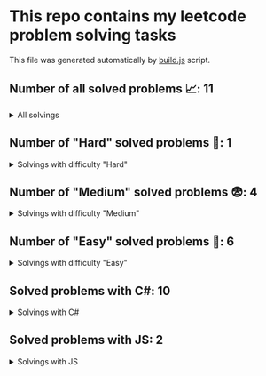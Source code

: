 # This repo contains my leetcode problem solving tasks

This file was generated automatically by [build.js](https://github.com/Vad1mAlekseev/LeetCodeProblemSolving/blob/main/scripts/build.js) script.

## Number of all solved problems 📈: 11

<details>
<summary>All solvings</summary>

| #     | Problem            | Difficulty | Solvings                |
|:-----:|:------------------:|:----------:|:-----------------------:|
|1|[Palindrome Number](https://leetcode.com/problems/palindrome-number)|Easy|[C#](https://github.com/Vad1mAlekseev/LeetCodeProblemSolving/blob/main/solvings/easy/palindrome-number.cs)|
|2|[Reverse Integer](https://leetcode.com/problems/reverse-integer)|Easy|[C#](https://github.com/Vad1mAlekseev/LeetCodeProblemSolving/blob/main/solvings/easy/reverse-integer.cs)|
|3|[Running Sum Of 1d Array](https://leetcode.com/problems/running-sum-of-1d-array)|Easy|[C#](https://github.com/Vad1mAlekseev/LeetCodeProblemSolving/blob/main/solvings/easy/running-sum-of-1d-array.cs), [JS](https://github.com/Vad1mAlekseev/LeetCodeProblemSolving/blob/main/solvings/easy/running-sum-of-1d-array.js)|
|4|[Shuffle The Array](https://leetcode.com/problems/shuffle-the-array)|Easy|[JS](https://github.com/Vad1mAlekseev/LeetCodeProblemSolving/blob/main/solvings/easy/shuffle-the-array.js)|
|5|[Two Sum](https://leetcode.com/problems/two-sum)|Easy|[C#](https://github.com/Vad1mAlekseev/LeetCodeProblemSolving/blob/main/solvings/easy/two-sum.cs)|
|6|[Valid Parentheses](https://leetcode.com/problems/valid-parentheses)|Easy|[C#](https://github.com/Vad1mAlekseev/LeetCodeProblemSolving/blob/main/solvings/easy/valid-parentheses.cs)|
|7|[Median Of Two Sorted Arrays](https://leetcode.com/problems/median-of-two-sorted-arrays)|Hard|[C#](https://github.com/Vad1mAlekseev/LeetCodeProblemSolving/blob/main/solvings/hard/median-of-two-sorted-arrays.cs)|
|8|[Add Two Numbers](https://leetcode.com/problems/add-two-numbers)|Medium|[C#](https://github.com/Vad1mAlekseev/LeetCodeProblemSolving/blob/main/solvings/medium/add-two-numbers.cs)|
|9|[Encode And Decode Tinyurl](https://leetcode.com/problems/encode-and-decode-tinyurl)|Medium|[C#](https://github.com/Vad1mAlekseev/LeetCodeProblemSolving/blob/main/solvings/medium/encode-and-decode-tinyurl.cs)|
|10|[Longest Substring Without Repeating Characters](https://leetcode.com/problems/longest-substring-without-repeating-characters)|Medium|[C#](https://github.com/Vad1mAlekseev/LeetCodeProblemSolving/blob/main/solvings/medium/longest-substring-without-repeating-characters.cs)|
|11|[String To Integer Atoi](https://leetcode.com/problems/string-to-integer-atoi)|Medium|[C# (99.91%)](https://github.com/Vad1mAlekseev/LeetCodeProblemSolving/blob/main/solvings/medium/string-to-integer-atoi.cs)|

</details>


## Number of "Hard" solved problems 🤯: 1

<details>
<summary>Solvings with difficulty "Hard"</summary>

| #     | Problem            | Difficulty | Solvings                |
|:-----:|:------------------:|:----------:|:-----------------------:|
|1|[Median Of Two Sorted Arrays](https://leetcode.com/problems/median-of-two-sorted-arrays)|Hard|[C#](https://github.com/Vad1mAlekseev/LeetCodeProblemSolving/blob/main/solvings/hard/median-of-two-sorted-arrays.cs)|

</details>


## Number of "Medium" solved problems 😨: 4

<details>
<summary>Solvings with difficulty "Medium"</summary>

| #     | Problem            | Difficulty | Solvings                |
|:-----:|:------------------:|:----------:|:-----------------------:|
|1|[Add Two Numbers](https://leetcode.com/problems/add-two-numbers)|Medium|[C#](https://github.com/Vad1mAlekseev/LeetCodeProblemSolving/blob/main/solvings/medium/add-two-numbers.cs)|
|2|[Encode And Decode Tinyurl](https://leetcode.com/problems/encode-and-decode-tinyurl)|Medium|[C#](https://github.com/Vad1mAlekseev/LeetCodeProblemSolving/blob/main/solvings/medium/encode-and-decode-tinyurl.cs)|
|3|[Longest Substring Without Repeating Characters](https://leetcode.com/problems/longest-substring-without-repeating-characters)|Medium|[C#](https://github.com/Vad1mAlekseev/LeetCodeProblemSolving/blob/main/solvings/medium/longest-substring-without-repeating-characters.cs)|
|4|[String To Integer Atoi](https://leetcode.com/problems/string-to-integer-atoi)|Medium|[C# (99.91%)](https://github.com/Vad1mAlekseev/LeetCodeProblemSolving/blob/main/solvings/medium/string-to-integer-atoi.cs)|

</details>


## Number of "Easy" solved problems 🥱: 6

<details>
<summary>Solvings with difficulty "Easy"</summary>

| #     | Problem            | Difficulty | Solvings                |
|:-----:|:------------------:|:----------:|:-----------------------:|
|1|[Palindrome Number](https://leetcode.com/problems/palindrome-number)|Easy|[C#](https://github.com/Vad1mAlekseev/LeetCodeProblemSolving/blob/main/solvings/easy/palindrome-number.cs)|
|2|[Reverse Integer](https://leetcode.com/problems/reverse-integer)|Easy|[C#](https://github.com/Vad1mAlekseev/LeetCodeProblemSolving/blob/main/solvings/easy/reverse-integer.cs)|
|3|[Running Sum Of 1d Array](https://leetcode.com/problems/running-sum-of-1d-array)|Easy|[C#](https://github.com/Vad1mAlekseev/LeetCodeProblemSolving/blob/main/solvings/easy/running-sum-of-1d-array.cs), [JS](https://github.com/Vad1mAlekseev/LeetCodeProblemSolving/blob/main/solvings/easy/running-sum-of-1d-array.js)|
|4|[Shuffle The Array](https://leetcode.com/problems/shuffle-the-array)|Easy|[JS](https://github.com/Vad1mAlekseev/LeetCodeProblemSolving/blob/main/solvings/easy/shuffle-the-array.js)|
|5|[Two Sum](https://leetcode.com/problems/two-sum)|Easy|[C#](https://github.com/Vad1mAlekseev/LeetCodeProblemSolving/blob/main/solvings/easy/two-sum.cs)|
|6|[Valid Parentheses](https://leetcode.com/problems/valid-parentheses)|Easy|[C#](https://github.com/Vad1mAlekseev/LeetCodeProblemSolving/blob/main/solvings/easy/valid-parentheses.cs)|

</details>


## Solved problems with C#: 10
  
<details>
<summary>Solvings with C#</summary>

| #     | Problem            | Difficulty | Solvings                |
|:-----:|:------------------:|:----------:|:-----------------------:|
|1|[Palindrome Number](https://leetcode.com/problems/palindrome-number)|Easy|[C#](https://github.com/Vad1mAlekseev/LeetCodeProblemSolving/blob/main/solvings/easy/palindrome-number.cs)|
|2|[Reverse Integer](https://leetcode.com/problems/reverse-integer)|Easy|[C#](https://github.com/Vad1mAlekseev/LeetCodeProblemSolving/blob/main/solvings/easy/reverse-integer.cs)|
|3|[Running Sum Of 1d Array](https://leetcode.com/problems/running-sum-of-1d-array)|Easy|[C#](https://github.com/Vad1mAlekseev/LeetCodeProblemSolving/blob/main/solvings/easy/running-sum-of-1d-array.cs), [JS](https://github.com/Vad1mAlekseev/LeetCodeProblemSolving/blob/main/solvings/easy/running-sum-of-1d-array.js)|
|4|[Two Sum](https://leetcode.com/problems/two-sum)|Easy|[C#](https://github.com/Vad1mAlekseev/LeetCodeProblemSolving/blob/main/solvings/easy/two-sum.cs)|
|5|[Valid Parentheses](https://leetcode.com/problems/valid-parentheses)|Easy|[C#](https://github.com/Vad1mAlekseev/LeetCodeProblemSolving/blob/main/solvings/easy/valid-parentheses.cs)|
|6|[Median Of Two Sorted Arrays](https://leetcode.com/problems/median-of-two-sorted-arrays)|Hard|[C#](https://github.com/Vad1mAlekseev/LeetCodeProblemSolving/blob/main/solvings/hard/median-of-two-sorted-arrays.cs)|
|7|[Add Two Numbers](https://leetcode.com/problems/add-two-numbers)|Medium|[C#](https://github.com/Vad1mAlekseev/LeetCodeProblemSolving/blob/main/solvings/medium/add-two-numbers.cs)|
|8|[Encode And Decode Tinyurl](https://leetcode.com/problems/encode-and-decode-tinyurl)|Medium|[C#](https://github.com/Vad1mAlekseev/LeetCodeProblemSolving/blob/main/solvings/medium/encode-and-decode-tinyurl.cs)|
|9|[Longest Substring Without Repeating Characters](https://leetcode.com/problems/longest-substring-without-repeating-characters)|Medium|[C#](https://github.com/Vad1mAlekseev/LeetCodeProblemSolving/blob/main/solvings/medium/longest-substring-without-repeating-characters.cs)|
|10|[String To Integer Atoi](https://leetcode.com/problems/string-to-integer-atoi)|Medium|[C# (99.91%)](https://github.com/Vad1mAlekseev/LeetCodeProblemSolving/blob/main/solvings/medium/string-to-integer-atoi.cs)|

</details>


## Solved problems with JS: 2
  
<details>
<summary>Solvings with JS</summary>

| #     | Problem            | Difficulty | Solvings                |
|:-----:|:------------------:|:----------:|:-----------------------:|
|1|[Running Sum Of 1d Array](https://leetcode.com/problems/running-sum-of-1d-array)|Easy|[C#](https://github.com/Vad1mAlekseev/LeetCodeProblemSolving/blob/main/solvings/easy/running-sum-of-1d-array.cs), [JS](https://github.com/Vad1mAlekseev/LeetCodeProblemSolving/blob/main/solvings/easy/running-sum-of-1d-array.js)|
|2|[Shuffle The Array](https://leetcode.com/problems/shuffle-the-array)|Easy|[JS](https://github.com/Vad1mAlekseev/LeetCodeProblemSolving/blob/main/solvings/easy/shuffle-the-array.js)|

</details>

